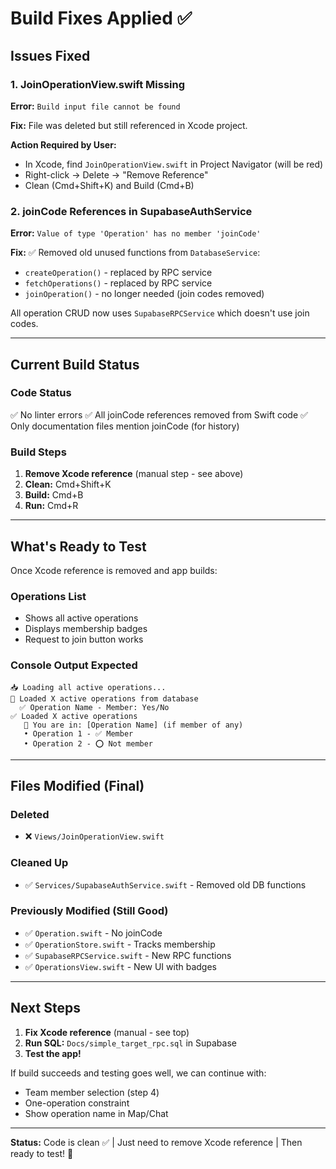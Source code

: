 # Build Fixes Applied ✅

## Issues Fixed

### 1. JoinOperationView.swift Missing
**Error:** `Build input file cannot be found`

**Fix:** File was deleted but still referenced in Xcode project.

**Action Required by User:**
- In Xcode, find `JoinOperationView.swift` in Project Navigator (will be red)
- Right-click → Delete → "Remove Reference"
- Clean (Cmd+Shift+K) and Build (Cmd+B)

### 2. joinCode References in SupabaseAuthService
**Error:** `Value of type 'Operation' has no member 'joinCode'`

**Fix:** ✅ Removed old unused functions from `DatabaseService`:
- `createOperation()` - replaced by RPC service
- `fetchOperations()` - replaced by RPC service  
- `joinOperation()` - no longer needed (join codes removed)

All operation CRUD now uses `SupabaseRPCService` which doesn't use join codes.

---

## Current Build Status

### Code Status
✅ No linter errors
✅ All joinCode references removed from Swift code
✅ Only documentation files mention joinCode (for history)

### Build Steps
1. **Remove Xcode reference** (manual step - see above)
2. **Clean:** Cmd+Shift+K
3. **Build:** Cmd+B
4. **Run:** Cmd+R

---

## What's Ready to Test

Once Xcode reference is removed and app builds:

### Operations List
- Shows all active operations
- Displays membership badges
- Request to join button works

### Console Output Expected
```
📥 Loading all active operations...
🔄 Loaded X active operations from database
  ✅ Operation Name - Member: Yes/No
✅ Loaded X active operations
   👤 You are in: [Operation Name] (if member of any)
   • Operation 1 - ✅ Member
   • Operation 2 - ⭕️ Not member
```

---

## Files Modified (Final)

### Deleted
- ❌ `Views/JoinOperationView.swift`

### Cleaned Up
- ✅ `Services/SupabaseAuthService.swift` - Removed old DB functions

### Previously Modified (Still Good)
- ✅ `Operation.swift` - No joinCode
- ✅ `OperationStore.swift` - Tracks membership
- ✅ `SupabaseRPCService.swift` - New RPC functions
- ✅ `OperationsView.swift` - New UI with badges

---

## Next Steps

1. **Fix Xcode reference** (manual - see top)
2. **Run SQL:** `Docs/simple_target_rpc.sql` in Supabase
3. **Test the app!**

If build succeeds and testing goes well, we can continue with:
- Team member selection (step 4)
- One-operation constraint
- Show operation name in Map/Chat

---

**Status:** Code is clean ✅ | Just need to remove Xcode reference | Then ready to test! 🎉

